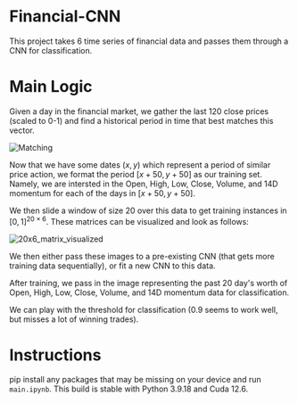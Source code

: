 # Financial-CNN
This project takes 6 time series of financial data and passes them through a CNN for classification.

# Main Logic
Given a day in the financial market, we gather the last 120 close prices (scaled to 0-1) and find a historical period in time that best matches this vector.

![Matching](https://github.com/user-attachments/assets/c29d9c72-d592-4f4e-8726-095b95c00676)

Now that we have some dates $(x,y)$ which represent a period of similar price action, we format the period $[x+50, y+50]$ as our training set. Namely, we are intersted in the Open, High, Low, Close, Volume, and 14D momentum for each of the days in $[x+50, y+50]$.

We then slide a window of size 20 over this data to get training instances in $[0,1]^{20\times6}$. These matrices can be visualized and look as follows:

![20x6_matrix_visualized](https://github.com/user-attachments/assets/9586a9ae-a3ed-4c1e-91ad-e5576c2af99f)

We then either pass these images to a pre-existing CNN (that gets more training data sequentially), or fit a new CNN to this data.

After training, we pass in the image representing the past 20 day's worth of Open, High, Low, Close, Volume, and 14D momentum data for classification.

We can play with the threshold for classification (0.9 seems to work well, but misses a lot of winning trades).

# Instructions
pip install any packages that may be missing on your device and run `main.ipynb`. This build is stable with Python 3.9.18 and Cuda 12.6.
